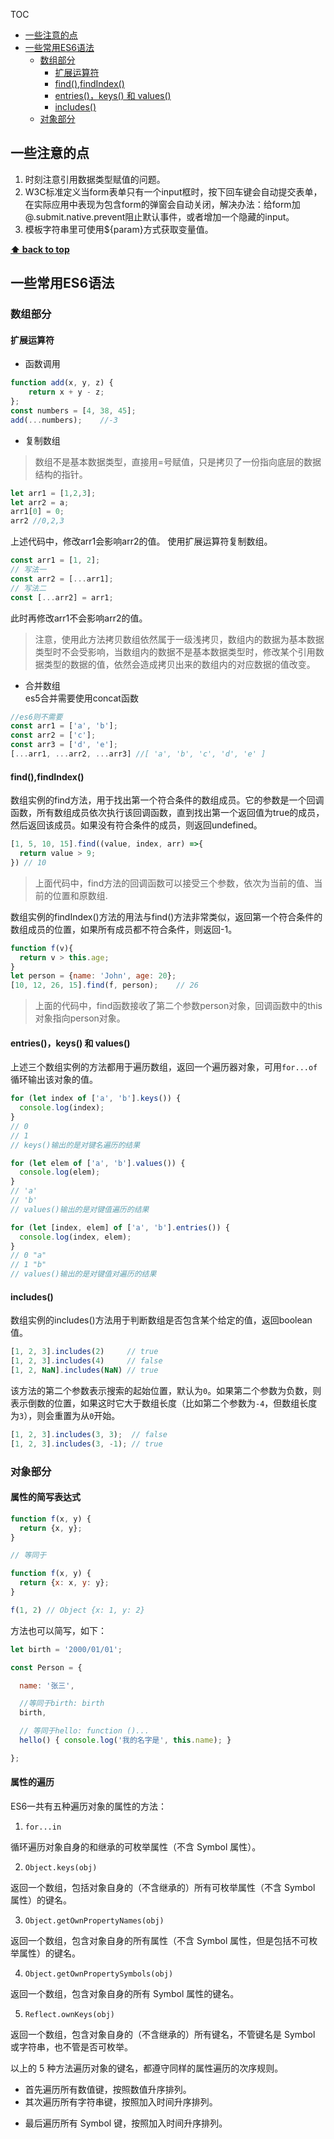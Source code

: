 TOC
- [一些注意的点](#一些注意的点)
- [一些常用ES6语法](#一些常用es6语法)
	- [数组部分](#数组部分)
		- [扩展运算符](#扩展运算符)
		- [find(),findIndex()](#findfindindex)
		- [entries()，keys() 和 values()](#entrieskeys-和-values)
		- [includes()](#includes)
	- [对象部分](#对象部分)

## 一些注意的点
1. 时刻注意引用数据类型赋值的问题。
2. W3C标准定义当form表单只有一个input框时，按下回车键会自动提交表单，在实际应用中表现为包含form的弹窗会自动关闭，解决办法：给form加@.submit.native.prevent阻止默认事件，或者增加一个隐藏的input。
3. 模板字符串里可使用${param}方式获取变量值。

**[⬆ back to top](#TOC)**

## 一些常用ES6语法
### 数组部分

#### 扩展运算符

* 函数调用

```javascript
function add(x, y, z) {
	return x + y - z;
};
const numbers = [4, 38, 45];
add(...numbers);	//-3
```
* 复制数组  
> 数组不是基本数据类型，直接用=号赋值，只是拷贝了一份指向底层的数据结构的指针。

```javascript
let arr1 = [1,2,3];
let arr2 = a;
arr1[0] = 0;
arr2 //0,2,3
```
上述代码中，修改arr1会影响arr2的值。
使用扩展运算符复制数组。
```js
const arr1 = [1, 2];
// 写法一
const arr2 = [...arr1];
// 写法二
const [...arr2] = arr1;
```
此时再修改arr1不会影响arr2的值。
> 注意，使用此方法拷贝数组依然属于一级浅拷贝，数组内的数据为基本数据类型时不会受影响，当数组内的数据不是基本数据类型时，修改某个引用数据类型的数据的值，依然会造成拷贝出来的数组内的对应数据的值改变。

* 合并数组  
es5合并需要使用concat函数
```js
//es6则不需要
const arr1 = ['a', 'b'];
const arr2 = ['c'];
const arr3 = ['d', 'e'];
[...arr1, ...arr2, ...arr3]	//[ 'a', 'b', 'c', 'd', 'e' ]
```

#### find(),findIndex()
数组实例的find方法，用于找出第一个符合条件的数组成员。它的参数是一个回调函数，所有数组成员依次执行该回调函数，直到找出第一个返回值为true的成员，然后返回该成员。如果没有符合条件的成员，则返回undefined。

```js
[1, 5, 10, 15].find((value, index, arr) =>{
  return value > 9;
}) // 10
```
> 上面代码中，find方法的回调函数可以接受三个参数，依次为当前的值、当前的位置和原数组.


数组实例的findIndex()方法的用法与find()方法非常类似，返回第一个符合条件的数组成员的位置，如果所有成员都不符合条件，则返回-1。

```js
function f(v){
  return v > this.age;
}
let person = {name: 'John', age: 20};
[10, 12, 26, 15].find(f, person);    // 26
```
> 上面的代码中，find函数接收了第二个参数person对象，回调函数中的this对象指向person对象。

#### entries()，keys() 和 values()

上述三个数组实例的方法都用于遍历数组，返回一个遍历器对象，可用`for...of`循环输出该对象的值。

```js
for (let index of ['a', 'b'].keys()) {
  console.log(index);
}
// 0
// 1
// keys()输出的是对键名遍历的结果

for (let elem of ['a', 'b'].values()) {
  console.log(elem);
}
// 'a'
// 'b'
// values()输出的是对键值遍历的结果

for (let [index, elem] of ['a', 'b'].entries()) {
  console.log(index, elem);
}
// 0 "a"
// 1 "b"
// values()输出的是对键值对遍历的结果
```

#### includes()
数组实例的includes()方法用于判断数组是否包含某个给定的值，返回boolean值。

```js
[1, 2, 3].includes(2)     // true
[1, 2, 3].includes(4)     // false
[1, 2, NaN].includes(NaN) // true
```

该方法的第二个参数表示搜索的起始位置，默认为`0`。如果第二个参数为负数，则表示倒数的位置，如果这时它大于数组长度（比如第二个参数为`-4`，但数组长度为`3`），则会重置为从`0`开始。

```js
[1, 2, 3].includes(3, 3);  // false
[1, 2, 3].includes(3, -1); // true
```



### 对象部分

#### 属性的简写表达式

```js
function f(x, y) {
  return {x, y};
}

// 等同于

function f(x, y) {
  return {x: x, y: y};
}

f(1, 2) // Object {x: 1, y: 2}
```

方法也可以简写，如下：

```js
let birth = '2000/01/01';

const Person = {

  name: '张三',

  //等同于birth: birth
  birth,

  // 等同于hello: function ()...
  hello() { console.log('我的名字是', this.name); }

};
```

#### 属性的遍历

ES6一共有五种遍历对象的属性的方法：

1. `for...in`  

循环遍历对象自身的和继承的可枚举属性（不含 Symbol 属性）。

2. `Object.keys(obj)`

返回一个数组，包括对象自身的（不含继承的）所有可枚举属性（不含 Symbol 属性）的键名。

3. `Object.getOwnPropertyNames(obj)`

返回一个数组，包含对象自身的所有属性（不含 Symbol 属性，但是包括不可枚举属性）的键名。

4. `Object.getOwnPropertySymbols(obj)`

返回一个数组，包含对象自身的所有 Symbol 属性的键名。

5. `Reflect.ownKeys(obj)`

返回一个数组，包含对象自身的（不含继承的）所有键名，不管键名是 Symbol 或字符串，也不管是否可枚举。

以上的 5 种方法遍历对象的键名，都遵守同样的属性遍历的次序规则。

* 首先遍历所有数值键，按照数值升序排列。
* 其次遍历所有字符串键，按照加入时间升序排列。

- 最后遍历所有 Symbol 键，按照加入时间升序排列。
